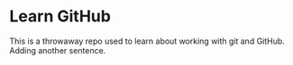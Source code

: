 # Learn GitHub
This is a throwaway repo used to learn about working with git and GitHub.
Adding another sentence.
